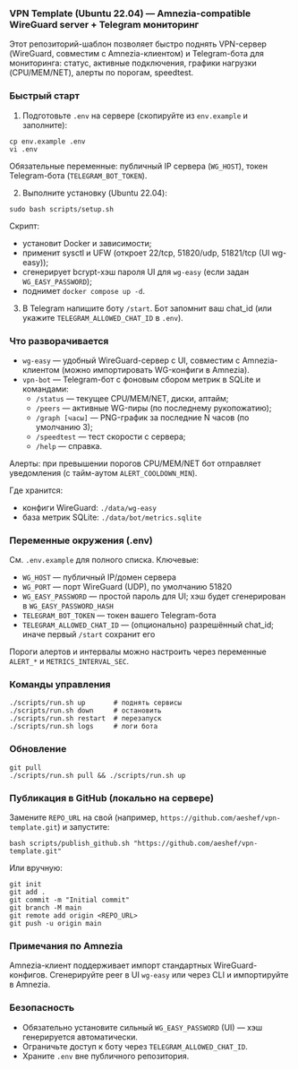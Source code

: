 ### VPN Template (Ubuntu 22.04) — Amnezia-compatible WireGuard server + Telegram мониторинг

Этот репозиторий-шаблон позволяет быстро поднять VPN-сервер (WireGuard, совместим с Amnezia-клиентом) и Telegram-бота для мониторинга: статус, активные подключения, графики нагрузки (CPU/MEM/NET), алерты по порогам, speedtest.

### Быстрый старт

1) Подготовьте `.env` на сервере (скопируйте из `env.example` и заполните):

```
cp env.example .env
vi .env
```

Обязательные переменные: публичный IP сервера (`WG_HOST`), токен Telegram-бота (`TELEGRAM_BOT_TOKEN`).

2) Выполните установку (Ubuntu 22.04):

```
sudo bash scripts/setup.sh
```

Скрипт:
- установит Docker и зависимости;
- применит sysctl и UFW (откроет 22/tcp, 51820/udp, 51821/tcp (UI wg-easy));
- сгенерирует bcrypt-хэш пароля UI для `wg-easy` (если задан `WG_EASY_PASSWORD`);
- поднимет `docker compose up -d`.

3) В Telegram напишите боту `/start`. Бот запомнит ваш chat_id (или укажите `TELEGRAM_ALLOWED_CHAT_ID` в `.env`).

### Что разворачивается

- `wg-easy` — удобный WireGuard-сервер с UI, совместим с Amnezia-клиентом (можно импортировать WG-конфиги в Amnezia).
- `vpn-bot` — Telegram-бот с фоновым сбором метрик в SQLite и командами:
  - `/status` — текущее CPU/MEM/NET, диски, аптайм;
  - `/peers` — активные WG-пиры (по последнему рукопожатию);
  - `/graph [часы]` — PNG-график за последние N часов (по умолчанию 3);
  - `/speedtest` — тест скорости с сервера;
  - `/help` — справка.

Алерты: при превышении порогов CPU/MEM/NET бот отправляет уведомления (с тайм-аутом `ALERT_COOLDOWN_MIN`).

Где хранится:
- конфиги WireGuard: `./data/wg-easy`
- база метрик SQLite: `./data/bot/metrics.sqlite`

### Переменные окружения (.env)

См. `.env.example` для полного списка. Ключевые:
- `WG_HOST` — публичный IP/домен сервера
- `WG_PORT` — порт WireGuard (UDP), по умолчанию 51820
- `WG_EASY_PASSWORD` — простой пароль для UI; хэш будет сгенерирован в `WG_EASY_PASSWORD_HASH`
- `TELEGRAM_BOT_TOKEN` — токен вашего Telegram-бота
- `TELEGRAM_ALLOWED_CHAT_ID` — (опционально) разрешённый chat_id; иначе первый `/start` сохранит его

Пороги алертов и интервалы можно настроить через переменные `ALERT_*` и `METRICS_INTERVAL_SEC`.

### Команды управления

```
./scripts/run.sh up       # поднять сервисы
./scripts/run.sh down     # остановить
./scripts/run.sh restart  # перезапуск
./scripts/run.sh logs     # логи бота
```

### Обновление

```
git pull
./scripts/run.sh pull && ./scripts/run.sh up
```

### Публикация в GitHub (локально на сервере)

Замените `REPO_URL` на свой (например, `https://github.com/aeshef/vpn-template.git`) и запустите:

```
bash scripts/publish_github.sh "https://github.com/aeshef/vpn-template.git"
```

Или вручную:

```
git init
git add .
git commit -m "Initial commit"
git branch -M main
git remote add origin <REPO_URL>
git push -u origin main
```

### Примечания по Amnezia

Amnezia-клиент поддерживает импорт стандартных WireGuard-конфигов. Сгенерируйте peer в UI `wg-easy` или через CLI и импортируйте в Amnezia.

### Безопасность

- Обязательно установите сильный `WG_EASY_PASSWORD` (UI) — хэш генерируется автоматически.
- Ограничьте доступ к боту через `TELEGRAM_ALLOWED_CHAT_ID`.
- Храните `.env` вне публичного репозитория.


